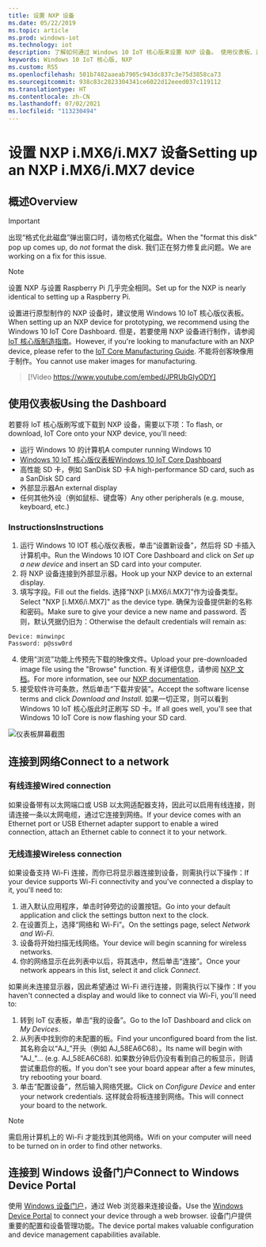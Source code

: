 ```yaml
---
title: 设置 NXP 设备
ms.date: 05/22/2019
ms.topic: article
ms.prod: windows-iot
ms.technology: iot
description: 了解如何通过 Windows 10 IoT 核心版来设置 NXP 设备。 使用仪表板、连接到网络，并连接到 Windows 设备门户。
keywords: Windows 10 IoT 核心版, NXP
ms.custom: RS5
ms.openlocfilehash: 501b7482aaeab7905c943dc837c3e75d3858ca73
ms.sourcegitcommit: 938c83c2823304341ce6022d12eeed037c119112
ms.translationtype: HT
ms.contentlocale: zh-CN
ms.lasthandoff: 07/02/2021
ms.locfileid: "113230494"
---
```

# <a name="setting-up-an-nxp-imx6imx7-device"></a><span data-ttu-id="89179-105">设置 NXP i.MX6/i.MX7 设备</span><span class="sxs-lookup"><span data-stu-id="89179-105">Setting up an NXP i.MX6/i.MX7 device</span></span>

## <a name="overview"></a><span data-ttu-id="89179-106">概述</span><span class="sxs-lookup"><span data-stu-id="89179-106">Overview</span></span>
> [!IMPORTANT]
> <span data-ttu-id="89179-107">出现“格式化此磁盘”弹出窗口时，请勿格式化磁盘。</span><span class="sxs-lookup"><span data-stu-id="89179-107">When the "format this disk" pop up comes up, do _not_ format the disk.</span></span> <span data-ttu-id="89179-108">我们正在努力修复此问题。</span><span class="sxs-lookup"><span data-stu-id="89179-108">We are working on a fix for this issue.</span></span>

> [!NOTE]
> <span data-ttu-id="89179-109">设置 NXP 与设置 Raspberry Pi 几乎完全相同。</span><span class="sxs-lookup"><span data-stu-id="89179-109">Set up for the NXP is nearly identical to setting up a Raspberry Pi.</span></span>

<span data-ttu-id="89179-110">设置进行原型制作的 NXP 设备时，建议使用 Windows 10 IoT 核心版仪表板。</span><span class="sxs-lookup"><span data-stu-id="89179-110">When setting up an NXP device for prototyping, we recommend using the Windows 10 IoT Core Dashboard.</span></span> <span data-ttu-id="89179-111">但是，若要使用 NXP 设备进行制作，请参阅 [IoT 核心版制造指南](https://docs.microsoft.com/windows-hardware/manufacture/iot/iot-core-manufacturing-guide)。</span><span class="sxs-lookup"><span data-stu-id="89179-111">However, if you're looking to manufacture with an NXP device, please refer to the [IoT Core Manufacturing Guide](https://docs.microsoft.com/windows-hardware/manufacture/iot/iot-core-manufacturing-guide).</span></span> <span data-ttu-id="89179-112">不能将创客映像用于制作。</span><span class="sxs-lookup"><span data-stu-id="89179-112">You cannot use maker images for manufacturing.</span></span>
<br>
> [!Video https://www.youtube.com/embed/JPRUbGIyODY]

## <a name="using-the-dashboard"></a><span data-ttu-id="89179-113">使用仪表板</span><span class="sxs-lookup"><span data-stu-id="89179-113">Using the Dashboard</span></span>

<span data-ttu-id="89179-114">若要将 IoT 核心版刷写或下载到 NXP 设备，需要以下项：</span><span class="sxs-lookup"><span data-stu-id="89179-114">To flash, or download, IoT Core onto your NXP device, you'll need:</span></span>
* <span data-ttu-id="89179-115">运行 Windows 10 的计算机</span><span class="sxs-lookup"><span data-stu-id="89179-115">A computer running Windows 10</span></span>
* [<span data-ttu-id="89179-116">Windows 10 IoT 核心版仪表板</span><span class="sxs-lookup"><span data-stu-id="89179-116">Windows 10 IoT Core Dashboard</span></span>](https://docs.microsoft.com/windows/iot-core/downloads)
* <span data-ttu-id="89179-117">高性能 SD 卡，例如 SanDisk SD 卡</span><span class="sxs-lookup"><span data-stu-id="89179-117">A high-performance SD card, such as a SanDisk SD card</span></span>
* <span data-ttu-id="89179-118">外部显示器</span><span class="sxs-lookup"><span data-stu-id="89179-118">An external display</span></span>
* <span data-ttu-id="89179-119">任何其他外设（例如鼠标、键盘等）</span><span class="sxs-lookup"><span data-stu-id="89179-119">Any other peripherals (e.g. mouse, keyboard, etc.)</span></span>

### <a name="instructions"></a><span data-ttu-id="89179-120">Instructions</span><span class="sxs-lookup"><span data-stu-id="89179-120">Instructions</span></span>

1. <span data-ttu-id="89179-121">运行 Windows 10 IOT 核心版仪表板，单击“设置新设备”，然后将 SD 卡插入计算机中。</span><span class="sxs-lookup"><span data-stu-id="89179-121">Run the Windows 10 IOT Core Dashboard and click on *Set up a new device* and insert an SD card into your computer.</span></span>
2. <span data-ttu-id="89179-122">将 NXP 设备连接到外部显示器。</span><span class="sxs-lookup"><span data-stu-id="89179-122">Hook up your NXP device to an external display.</span></span>
3. <span data-ttu-id="89179-123">填写字段。</span><span class="sxs-lookup"><span data-stu-id="89179-123">Fill out the fields.</span></span> <span data-ttu-id="89179-124">选择“NXP [i.MX6/i.MX7]”作为设备类型。</span><span class="sxs-lookup"><span data-stu-id="89179-124">Select "NXP [i.MX6/i.MX7]" as the device type.</span></span> <span data-ttu-id="89179-125">确保为设备提供新的名称和密码。</span><span class="sxs-lookup"><span data-stu-id="89179-125">Make sure to give your device a new name and password.</span></span> <span data-ttu-id="89179-126">否则，默认凭据仍旧为：</span><span class="sxs-lookup"><span data-stu-id="89179-126">Otherwise the default credentials will remain as:</span></span>

```
Device: minwinpc
Password: p@ssw0rd
```

4. <span data-ttu-id="89179-127">使用“浏览”功能上传预先下载的映像文件。</span><span class="sxs-lookup"><span data-stu-id="89179-127">Upload your pre-downloaded image file using the "Browse" function.</span></span> <span data-ttu-id="89179-128">有关详细信息，请参阅 [NXP 文档](https://docs.microsoft.com/windows/iot-core/learn-about-hardware/iotnxp)。</span><span class="sxs-lookup"><span data-stu-id="89179-128">For more information, see our [NXP documentation](https://docs.microsoft.com/windows/iot-core/learn-about-hardware/iotnxp).</span></span>
5. <span data-ttu-id="89179-129">接受软件许可条款，然后单击“下载并安装”。</span><span class="sxs-lookup"><span data-stu-id="89179-129">Accept the software license terms and click *Download and Install*.</span></span> <span data-ttu-id="89179-130">如果一切正常，则可以看到 Windows 10 IoT 核心版此时正刷写 SD 卡。</span><span class="sxs-lookup"><span data-stu-id="89179-130">If all goes well, you'll see that Windows 10 IoT Core is now flashing your SD card.</span></span>

![仪表板屏幕截图](../media/DeviceSetup/Dashboard-Screenshot.jpg)


## <a name="connect-to-a-network"></a><span data-ttu-id="89179-132">连接到网络</span><span class="sxs-lookup"><span data-stu-id="89179-132">Connect to a network</span></span>
### <a name="wired-connection"></a><span data-ttu-id="89179-133">有线连接</span><span class="sxs-lookup"><span data-stu-id="89179-133">Wired connection</span></span>
<span data-ttu-id="89179-134">如果设备带有以太网端口或 USB 以太网适配器支持，因此可以启用有线连接，则请连接一条以太网电缆，通过它连接到网络。</span><span class="sxs-lookup"><span data-stu-id="89179-134">If your device comes with an Ethernet port or USB Ethernet adapter support to enable a wired connection, attach an Ethernet cable to connect it to your network.</span></span>

### <a name="wireless-connection"></a><span data-ttu-id="89179-135">无线连接</span><span class="sxs-lookup"><span data-stu-id="89179-135">Wireless connection</span></span>
<span data-ttu-id="89179-136">如果设备支持 Wi-Fi 连接，而你已将显示器连接到设备，则需执行以下操作：</span><span class="sxs-lookup"><span data-stu-id="89179-136">If your device supports Wi-Fi connectivity and you've connected a display to it, you'll need to:</span></span>

1. <span data-ttu-id="89179-137">进入默认应用程序，单击时钟旁边的设置按钮。</span><span class="sxs-lookup"><span data-stu-id="89179-137">Go into your default application and click the settings button next to the clock.</span></span>
2. <span data-ttu-id="89179-138">在设置页上，选择“网络和 Wi-Fi”。</span><span class="sxs-lookup"><span data-stu-id="89179-138">On the settings page, select _Network and Wi-Fi_.</span></span>
3. <span data-ttu-id="89179-139">设备将开始扫描无线网络。</span><span class="sxs-lookup"><span data-stu-id="89179-139">Your device will begin scanning for wireless networks.</span></span>
4. <span data-ttu-id="89179-140">你的网络显示在此列表中以后，将其选中，然后单击“连接”。</span><span class="sxs-lookup"><span data-stu-id="89179-140">Once your network appears in this list, select it and click _Connect_.</span></span>

<span data-ttu-id="89179-141">如果尚未连接显示器，因此希望通过 Wi-Fi 进行连接，则需执行以下操作：</span><span class="sxs-lookup"><span data-stu-id="89179-141">If you haven't connected a display and would like to connect via Wi-Fi, you'll need to:</span></span>

1. <span data-ttu-id="89179-142">转到 IoT 仪表板，单击“我的设备”。</span><span class="sxs-lookup"><span data-stu-id="89179-142">Go to the IoT Dashboard and click on _My Devices_.</span></span>
2. <span data-ttu-id="89179-143">从列表中找到你的未配置的板。</span><span class="sxs-lookup"><span data-stu-id="89179-143">Find your unconfigured board from the list.</span></span> <span data-ttu-id="89179-144">其名称会以“AJ_”开头（例如 AJ_58EA6C68）。</span><span class="sxs-lookup"><span data-stu-id="89179-144">Its name will begin with "AJ_"... (e.g. AJ_58EA6C68).</span></span> <span data-ttu-id="89179-145">如果数分钟后仍没有看到自己的板显示，则请尝试重启你的板。</span><span class="sxs-lookup"><span data-stu-id="89179-145">If you don't see your board appear after a few minutes, try rebooting your board.</span></span>
3. <span data-ttu-id="89179-146">单击“配置设备”，然后输入网络凭据。</span><span class="sxs-lookup"><span data-stu-id="89179-146">Click on _Configure Device_ and enter your network credentials.</span></span> <span data-ttu-id="89179-147">这样就会将板连接到网络。</span><span class="sxs-lookup"><span data-stu-id="89179-147">This will connect your board to the network.</span></span>

> [!NOTE]
> <span data-ttu-id="89179-148">需启用计算机上的 Wi-Fi 才能找到其他网络。</span><span class="sxs-lookup"><span data-stu-id="89179-148">Wifi on your computer will need to be turned on in order to find other networks.</span></span>

## <a name="connect-to-windows-device-portal"></a><span data-ttu-id="89179-149">连接到 Windows 设备门户</span><span class="sxs-lookup"><span data-stu-id="89179-149">Connect to Windows Device Portal</span></span>

<span data-ttu-id="89179-150">使用 [Windows 设备门户](../manage-your-device/DevicePortal.md)，通过 Web 浏览器来连接设备。</span><span class="sxs-lookup"><span data-stu-id="89179-150">Use the [Windows Device Portal](../manage-your-device/DevicePortal.md) to connect your device through a web browser.</span></span> <span data-ttu-id="89179-151">设备门户提供重要的配置和设备管理功能。</span><span class="sxs-lookup"><span data-stu-id="89179-151">The device portal makes valuable configuration and device management capabilities available.</span></span>
